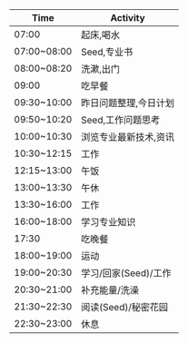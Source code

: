 Time|Activity
--|--
07:00 	   | 起床,喝水
07:00~08:00| Seed,专业书
08:00~08:20| 洗漱,出门
09:00 	   | 吃早餐
09:30~10:00| 昨日问题整理,今日计划
09:50~10:20| Seed,工作问题思考
10:00~10:30| 浏览专业最新技术,资讯
10:30~12:15|	工作
12:15~13:00| 午饭
13:00~13:30| 午休
13:30~16:00| 工作
16:00~18:00| 学习专业知识
17:30	   | 吃晚餐
18:00~19:00| 运动
19:00~20:30| 学习/回家(Seed)/工作
20:30~21:00| 补充能量/洗澡
21:30~22:30| 阅读(Seed)/秘密花园
22:30~23:00| 休息
